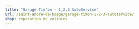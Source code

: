 ```yaml
---
title: "Garage Tim'on - 1,2,3 AutoService"
url: /saint-andre-de-boege/garage-timon-1-2-3-autoservice/
shop: réparation de voitures
---
```

